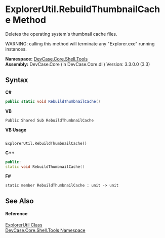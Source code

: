 # ExplorerUtil.RebuildThumbnailCache Method 
 

Deletes the operating system's thumbnail cache files. 

 WARNING: calling this method will terminate any "Explorer.exe" running instances.

**Namespace:**&nbsp;<a href="N_DevCase_Core_Shell_Tools">DevCase.Core.Shell.Tools</a><br />**Assembly:**&nbsp;DevCase.Core (in DevCase.Core.dll) Version: 3.3.0.0 (3.3)

## Syntax

**C#**<br />
``` C#
public static void RebuildThumbnailCache()
```

**VB**<br />
``` VB
Public Shared Sub RebuildThumbnailCache
```

**VB Usage**<br />
``` VB Usage

ExplorerUtil.RebuildThumbnailCache()
```

**C++**<br />
``` C++
public:
static void RebuildThumbnailCache()
```

**F#**<br />
``` F#
static member RebuildThumbnailCache : unit -> unit 

```


## See Also


#### Reference
<a href="T_DevCase_Core_Shell_Tools_ExplorerUtil">ExplorerUtil Class</a><br /><a href="N_DevCase_Core_Shell_Tools">DevCase.Core.Shell.Tools Namespace</a><br />